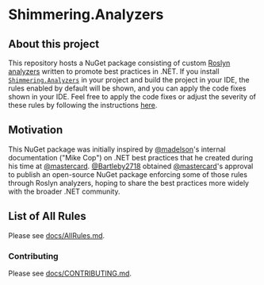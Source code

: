 # Shimmering.Analyzers

## About this project
This repository hosts a NuGet package consisting of custom [Roslyn analyzers](https://learn.microsoft.com/en-us/visualstudio/code-quality/roslyn-analyzers-overview) written to promote best practices in .NET. If you install [`Shimmering.Analyzers`](https://www.nuget.org/packages/Shimmering.Analyzers) in your project and build the project in your IDE, the rules enabled by default will be shown, and you can apply the code fixes shown in your IDE. Feel free to apply the code fixes or adjust the severity of these rules by following the instructions [here](https://learn.microsoft.com/en-us/visualstudio/code-quality/roslyn-analyzers-overview).

## Motivation
This NuGet package was initially inspired by [@madelson](https://github.com/madelson)'s internal documentation ("Mike Cop") on .NET best practices that he created during his time at [@mastercard](https://github.com/mastercard). [@Bartleby2718](https://github.com/Bartleby2718) obtained [@mastercard](https://github.com/mastercard)'s approval to publish an open-source NuGet package enforcing some of those rules through Roslyn analyzers, hoping to share the best practices more widely with the broader .NET community.

## List of All Rules
Please see [docs/AllRules.md](docs/AllRules.md).

### Contributing
Please see [docs/CONTRIBUTING.md](docs/CONTRIBUTING.md).